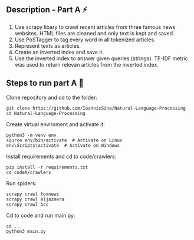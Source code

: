 ## Description - Part A :zap:

1. Use scrapy libary to crawl recent articles from three famous news websites. HTML files are cleaned and only text is kept and saved.
2. Use PoSTagger to tag every word in all tokenized articles.
3. Represent texts as articles.
4. Create an inverted index and save it.
5. Use the inverted index to answer given queries (strings). TF-IDF metric was used to return relevan articles from the inverted index.

## Steps to run part A :runner:

Clone repository and cd to the folder:
~~~
git clone https://github.com/IoannisSina/Natural-Language-Processing
cd Natural-Language-Processing
~~~

Create virtual enviroment and activate it:
~~~
python3 -m venv env
source env/bin/activate  # Activate on Linux
env\Scripts\activate  # Activate on Windows
~~~

Install requirements and cd to code/crawlers:
~~~
pip install -r requirements.txt
cd codeA/crawlers
~~~

Run spiders:
~~~
scrapy crawl foxnews
scrapy crawl aljazeera
scrapy crawl bcc
~~~

Cd to code and run main.py:
~~~
cd ..
python3 main.py
~~~
